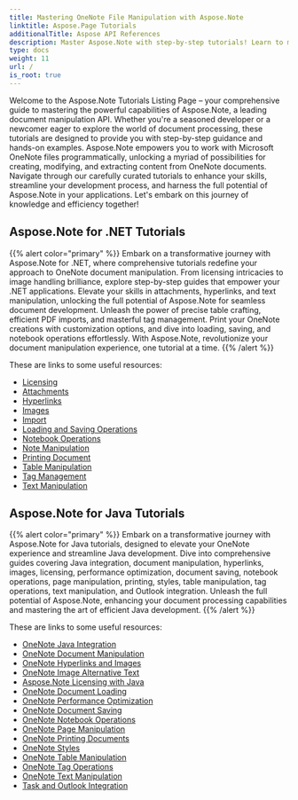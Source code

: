 ```yaml
---
title: Mastering OneNote File Manipulation with Aspose.Note
linktitle: Aspose.Page Tutorials
additionalTitle: Aspose API References
description: Master Aspose.Note with step-by-step tutorials! Learn to manipulate OneNote files programmatically for efficient document processing.
type: docs
weight: 11
url: /
is_root: true
---
```


Welcome to the Aspose.Note Tutorials Listing Page – your comprehensive guide to mastering the powerful capabilities of Aspose.Note, a leading document manipulation API. Whether you're a seasoned developer or a newcomer eager to explore the world of document processing, these tutorials are designed to provide you with step-by-step guidance and hands-on examples. Aspose.Note empowers you to work with Microsoft OneNote files programmatically, unlocking a myriad of possibilities for creating, modifying, and extracting content from OneNote documents. Navigate through our carefully curated tutorials to enhance your skills, streamline your development process, and harness the full potential of Aspose.Note in your applications. Let's embark on this journey of knowledge and efficiency together!

## Aspose.Note for .NET Tutorials
{{% alert color="primary" %}}
Embark on a transformative journey with Aspose.Note for .NET, where comprehensive tutorials redefine your approach to OneNote document manipulation. From licensing intricacies to image handling brilliance, explore step-by-step guides that empower your .NET applications. Elevate your skills in attachments, hyperlinks, and text manipulation, unlocking the full potential of Aspose.Note for seamless document development. Unleash the power of precise table crafting, efficient PDF imports, and masterful tag management. Print your OneNote creations with customization options, and dive into loading, saving, and notebook operations effortlessly. With Aspose.Note, revolutionize your document manipulation experience, one tutorial at a time.
{{% /alert %}}

These are links to some useful resources:
 
- [Licensing](./net/licensing/)
- [Attachments](./net/attachments/)
- [Hyperlinks](./net/hyperlinks/)
- [Images](./net/images/)
- [Import](./net/import/)
- [Loading and Saving Operations](./net/loading-and-saving-operations/)
- [Notebook Operations](./net/notebook-operations/)
- [Note Manipulation](./net/note-manipulation/)
- [Printing Document](./net/printing-document/)
- [Table Manipulation](./net/table-manipulation/)
- [Tag Management](./net/tag-management/)
- [Text Manipulation](./net/text-manipulation/)

## Aspose.Note for Java Tutorials
{{% alert color="primary" %}}
Embark on a transformative journey with Aspose.Note for Java tutorials, designed to elevate your OneNote experience and streamline Java development. Dive into comprehensive guides covering Java integration, document manipulation, hyperlinks, images, licensing, performance optimization, document saving, notebook operations, page manipulation, printing, styles, table manipulation, tag operations, text manipulation, and Outlook integration. Unleash the full potential of Aspose.Note, enhancing your document processing capabilities and mastering the art of efficient Java development. 
{{% /alert %}}

These are links to some useful resources:
 
- [OneNote Java Integration](./java/onenote-java-integration/)
- [OneNote Document Manipulation](./java/onenote-document-manipulation/)
- [OneNote Hyperlinks and Images](./java/onenote-hyperlinks-images/)
- [OneNote Image Alternative Text](./java/onenote-image-alternative-text/)
- [Aspose.Note Licensing with Java](./java/licensing-java/)
- [OneNote Document Loading](./java/onenote-document-loading/)
- [OneNote Performance Optimization](./java/onenote-performance-optimization/)
- [OneNote Document Saving](./java/onenote-document-saving/)
- [OneNote Notebook Operations](./java/onenote-notebook-operations/)
- [OneNote Page Manipulation](./java/onenote-page-manipulation/)
- [OneNote Printing Documents](./java/onenote-printing-documents/)
- [OneNote Styles](./java/onenote-styles/)
- [OneNote Table Manipulation](./java/onenote-table-manipulation/)
- [OneNote Tag Operations](./java/onenote-tag-operations/)
- [OneNote Text Manipulation](./java/onenote-text-manipulation/)
- [Task and Outlook Integration](./java/task-and-outlook-integration/)

